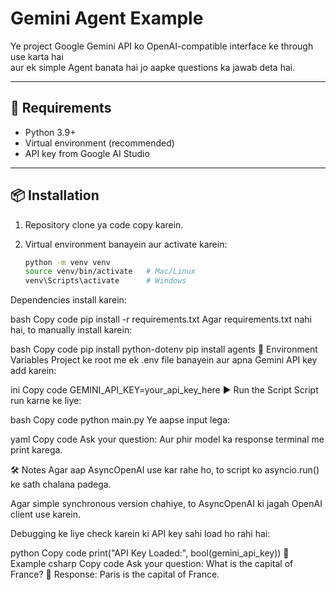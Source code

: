 # Gemini Agent Example

Ye project Google Gemini API ko OpenAI-compatible interface ke through use karta hai  
aur ek simple Agent banata hai jo aapke questions ka jawab deta hai.

---

## 🔧 Requirements

- Python 3.9+
- Virtual environment (recommended)
- API key from Google AI Studio

---

## 📦 Installation

1. Repository clone ya code copy karein.
2. Virtual environment banayein aur activate karein:

   ```bash
   python -m venv venv
   source venv/bin/activate   # Mac/Linux
   venv\Scripts\activate      # Windows
Dependencies install karein:

bash
Copy code
pip install -r requirements.txt
Agar requirements.txt nahi hai, to manually install karein:

bash
Copy code
pip install python-dotenv
pip install agents
🔑 Environment Variables
Project ke root me ek .env file banayein aur apna Gemini API key add karein:

ini
Copy code
GEMINI_API_KEY=your_api_key_here
▶️ Run the Script
Script run karne ke liye:

bash
Copy code
python main.py
Ye aapse input lega:

yaml
Copy code
Ask your question:
Aur phir model ka response terminal me print karega.

🛠 Notes
Agar aap AsyncOpenAI use kar rahe ho, to script ko asyncio.run() ke sath chalana padega.

Agar simple synchronous version chahiye, to AsyncOpenAI ki jagah OpenAI client use karein.

Debugging ke liye check karein ki API key sahi load ho rahi hai:

python
Copy code
print("API Key Loaded:", bool(gemini_api_key))
📄 Example
csharp
Copy code
Ask your question: What is the capital of France?
🤖 Response:
 Paris is the capital of France.
